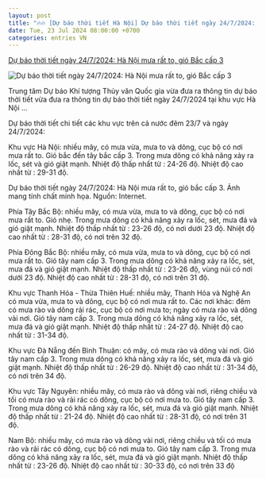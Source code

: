 ```yaml
---
layout: post
title: "🔥🔥 [Dự báo thời tiết Hà Nội] Dự báo thời tiết ngày 24/7/2024: Hà Nội mưa rất to, gió Bắc cấp 3"
date: Tue, 23 Jul 2024 08:00:00 +0700
categories: entries VN
---
```

[Dự báo thời tiết ngày 24/7/2024: Hà Nội mưa rất to, gió Bắc cấp 3](https://kinhtedothi.vn/du-bao-thoi-tiet-ngay-24-7-2024-ha-noi-mua-rat-to-gio-bac-cap-3.html)

![Dự báo thời tiết ngày 24/7/2024: Hà Nội mưa rất to, gió Bắc cấp 3](https://static.kinhtedothi.vn/640x360/images/upload//2024/07/23/hanoimuato.jpg)

Trung tâm Dự báo Khí tượng Thủy văn Quốc gia vừa đưa ra thông tin dự báo thời tiết vừa đưa ra thông tin dự báo thời tiết ngày 24/7/2024 tại khu vực Hà Nội ...

Dự báo thời tiết chi tiết các khu vực trên cả nước đêm 23/7 và ngày 24/7/2024:

Khu vực Hà Nội: nhiều mây, có mưa vừa, mưa to và dông, cục bộ có nơi mưa rất to. Gió bắc đến tây bắc cấp 3. Trong mưa dông có khả năng xảy ra lốc, sét và gió giật mạnh. Nhiệt độ thấp nhất từ : 24-26 độ. Nhiệt độ cao nhất từ : 29-31 độ.

Dự báo thời tiết ngày 24/7/2024: Hà Nội mưa rất to, gió bắc cấp 3. Ảnh mang tính chất minh họa. Nguồn: Internet.

Phía Tây Bắc Bộ: nhiều mây, có mưa vừa, mưa to và dông, cục bộ có nơi mưa rất to. Gió nhẹ. Trong mưa dông có khả năng xảy ra lốc, sét, mưa đá và gió giật mạnh. Nhiệt độ thấp nhất từ : 23-26 độ, có nơi dưới 23 độ. Nhiệt độ cao nhất từ : 28-31 độ, có nơi trên 32 độ.

Phía Đông Bắc Bộ: nhiều mây, có mưa vừa, mưa to và dông, cục bộ có nơi mưa rất to. Gió tây nam cấp 3. Trong mưa dông có khả năng xảy ra lốc, sét, mưa đá và gió giật mạnh. Nhiệt độ thấp nhất từ : 23-26 độ, vùng núi có nơi dưới 23 độ. Nhiệt độ cao nhất từ : 28-31 độ, có nơi trên 31 độ.

Khu vực Thanh Hóa - Thừa Thiên Huế: nhiều mây, Thanh Hóa và Nghệ An có mưa vừa, mưa to và dông, cục bộ có nơi mưa rất to. Các nơi khác: đêm có mưa rào và dông rải rác, cục bộ có nơi mưa to; ngày có mưa rào và dông vài nơi. Gió tây nam cấp 3. Trong mưa dông có khả năng xảy ra lốc, sét, mưa đá và gió giật mạnh. Nhiệt độ thấp nhất từ : 24-27 độ. Nhiệt độ cao nhất từ : 31-34 độ.

Khu vực Đà Nẵng đến Bình Thuận: có mây, có mưa rào và dông vài nơi. Gió tây nam cấp 3. Trong mưa dông có khả năng xảy ra lốc, sét, mưa đá và gió giật mạnh. Nhiệt độ thấp nhất từ : 26-29 độ. Nhiệt độ cao nhất từ : 31-34 độ, có nơi trên 34 độ.

Khu vực Tây Nguyên: nhiều mây, có mưa rào và dông vài nơi, riêng chiều và tối có mưa rào và rải rác có dông, cục bộ có nơi mưa to. Gió tây nam cấp 3. Trong mưa dông có khả năng xảy ra lốc, sét, mưa đá và gió giật mạnh. Nhiệt độ thấp nhất từ : 21-24 độ. Nhiệt độ cao nhất từ : 28-31 độ, có nơi trên 31 độ.

Nam Bộ: nhiều mây, có mưa rào và dông vài nơi, riêng chiều và tối có mưa rào và rải rác có dông, cục bộ có nơi mưa to. Gió tây nam cấp 3. Trong mưa dông có khả năng xảy ra lốc, sét, mưa đá và gió giật mạnh. Nhiệt độ thấp nhất từ : 23-26 độ. Nhiệt độ cao nhất từ : 30-33 độ, có nơi trên 33 độ

